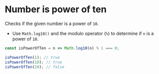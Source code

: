 # Number is power of ten

Checks if the given number is a power of `10`.

* Use `Math.log10()` and the modulo operator (`%`) to determine if `n` is a power of `10`.

```js
const isPowerOfTen = n => Math.log10(n) % 1 === 0;
```

```js
isPowerOfTen(1); // true
isPowerOfTen(10); // true
isPowerOfTen(20); // false
```
